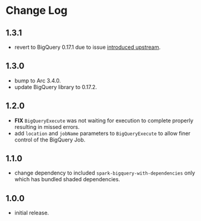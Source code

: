 # Change Log

## 1.3.1

- revert to BigQuery 0.17.1 due to issue [introduced upstream](https://github.com/GoogleCloudDataproc/spark-bigquery-connector/issues/244).

## 1.3.0

- bump to Arc 3.4.0.
- update BigQuery library to 0.17.2.

## 1.2.0

- **FIX** `BigQueryExecute` was not waiting for execution to complete properly resulting in missed errors.
- add `location` and `jobName` parameters to `BigQueryExecute` to allow finer control of the BigQuery Job.

## 1.1.0

- change dependency to included `spark-bigquery-with-dependencies` only which has bundled shaded dependencies.

## 1.0.0

- initial release.